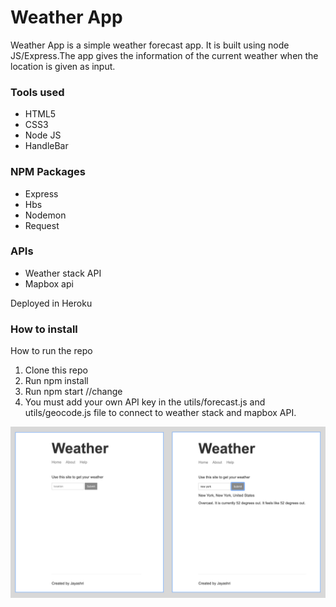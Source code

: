 # Weather App

Weather App is a simple weather forecast app. It is built using node JS/Express.The app gives the information of the current weather when the location is given as input.

### Tools used
* HTML5
* CSS3
* Node JS
* HandleBar

### NPM Packages

* Express
* Hbs
* Nodemon
* Request

### APIs

* Weather stack API 
* Mapbox api

Deployed in Heroku

### How to install

How to run the repo
1.	Clone this repo
2.	Run npm install
3.	Run npm start //change
4.	You must add your own API key in the utils/forecast.js and utils/geocode.js file to connect to weather stack and mapbox API.

![ Images of the App](Slide3.png)
